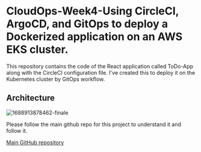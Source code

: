 # CloudOps-Week4-Using CircleCI, ArgoCD, and GitOps to deploy a Dockerized application on an AWS EKS cluster.
This repository contains the code of the React application called ToDo-App along with the CircleCI configuration file. I've created this to deploy it on the Kubernetes cluster by GitOps workflow.
## Architecture
![1688913878462-finale](https://github.com/DhruvS0/CloudOps-Week4-kube_manifest/assets/113872537/27605dbb-ebba-40af-94f1-4a17628fb424)

Please follow the main github repo for this project to understand it and follow it.

[Main GitHub repository](https://github.com/DhruvS0/CloudOps-Week4-ArgoCD-CircleCI)


